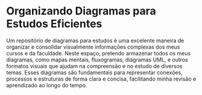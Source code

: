 ﻿# Organizando Diagramas para Estudos Eficientes

Um repositório de diagramas para estudos é uma excelente maneira de organizar e consolidar visualmente informações complexas dos meus cursos e da faculdade. Neste espaço, pretendo armazenar todos os meus diagramas, como mapas mentais, fluxogramas, diagramas UML, e outros formatos visuais que ajudam na compreensão e no estudo de diversos temas. Esses diagramas são fundamentais para representar conexões, processos e estruturas de forma clara e concisa, facilitando minha revisão e aprendizado ao longo do tempo.
